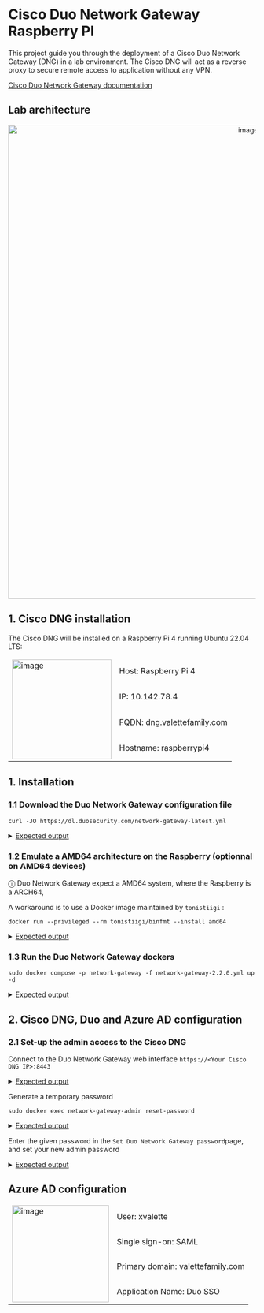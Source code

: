 
# Cisco Duo Network Gateway Raspberry PI

This project guide you through the deployment of a Cisco Duo Network Gateway (DNG) in a lab environment. The Cisco DNG will act as a reverse proxy to secure remote access to application without any VPN.

[Cisco Duo Network Gateway documentation](https://duo.com/docs/dng)

## Lab architecture
<p align="center">
<img width="961" alt="image" src="https://github.com/xaviervalette/cisco-duo-network-gateway-raspberry-pi/assets/28600326/00b5ef1a-b099-4af1-a2a5-1426f23b3413">
</p>

## 1. Cisco DNG installation

The Cisco DNG will be installed on a Raspberry Pi 4 running Ubuntu 22.04 LTS:
<table>
    <thead>
        <tr>
        </tr>
    </thead>
    <tbody>
        <tr>
            <td rowspan=4>
              <img width="202" alt="image" src="https://github.com/xaviervalette/cisco-duo-network-gateway-raspberry-pi/assets/28600326/75ec6b9b-9240-4508-80e9-2f68c36f4ff3">
            </td>
            <td>Host: Raspberry Pi 4</td>
        </tr>
        <tr>
            <td>IP: 10.142.78.4</td>
        </tr>
        <tr>
            <td>FQDN: dng.valettefamily.com</td>
        </tr>
        <tr>
            <td>Hostname: raspberrypi4</td>
        </tr>
    </tbody>
</table>

## 1. Installation
### 1.1 Download the Duo Network Gateway configuration file
```console
curl -JO https://dl.duosecurity.com/network-gateway-latest.yml
```
 <details>
   <summary> 
       <ins>Expected output</ins>
  </summary>
  
  ```console
  xvalette@raspberrypi4:~/cisco-duo$ curl -JO https://dl.duosecurity.com/network-gateway-latest.yml

  % Total    % Received % Xferd  Average Speed   Time    Time     Time  Current
                                 Dload  Upload   Total   Spent    Left  Speed
100  1358  100  1358    0     0   1496      0 --:--:-- --:--:-- --:--:--  1495
  
  xvalette@raspberrypi4:~/cisco-duo$ ls
network-gateway-2.2.0.yml
  ```
</details>

### 1.2 Emulate a AMD64 architecture on the Raspberry (optionnal on AMD64 devices)

ⓘ Duo Network Gateway expect a AMD64 system, where the Raspberry is a ARCH64,

A workaround is to use a Docker image maintained by `tonistiigi` : 

```console
docker run --privileged --rm tonistiigi/binfmt --install amd64 
```

<details>
  <summary>
       <ins>Expected output</ins>
  </summary>

```console
xvalette@raspberrypi4:~/cisco-duo$ docker run --privileged --rm tonistiigi/binfmt --install amd64 

Unable to find image 'tonistiigi/binfmt:latest' locally
latest: Pulling from tonistiigi/binfmt
6dda554f4baf: Pull complete 
2b0720d7a501: Pull complete 
Digest: sha256:66e11bea77a5ea9d6f0fe79b57cd2b189b5d15b93a2bdb925be22949232e4e55
Status: Downloaded newer image for tonistiigi/binfmt:latest
installing: amd64 OK
{
  "supported": [
    "linux/arm64",
    "linux/amd64",
    "linux/arm/v7",
    "linux/arm/v6"
  ],
  "emulators": [
    "qemu-x86_64"
  ]
}
```
</details>

### 1.3 Run the Duo Network Gateway dockers

```console
sudo docker compose -p network-gateway -f network-gateway-2.2.0.yml up -d
```

<details>
  <summary>
       <ins>Expected output</ins>
  </summary>
  
```console
xvalette@raspberrypi4:~/cisco-duo$ sudo docker compose -p network-gateway -f network-gateway-2.2.0.yml up -d
```

```console
xvalette@raspberrypi4:~/cisco-duo$ sudo docker ps
CONTAINER ID   IMAGE                         COMMAND                  CREATED          STATUS          PORTS                                                                      NAMES
170975b904b3   duosecurity/network-gateway   "bash -c /bin/run-co…"   35 seconds ago   Up 32 seconds   0.0.0.0:8443->443/tcp, :::8443->443/tcp                                    network-gateway-admin
88589143fb9b   duosecurity/network-gateway   "bash -c /bin/run-co…"   35 seconds ago   Up 32 seconds   0.0.0.0:80->80/tcp, :::80->80/tcp, 0.0.0.0:443->443/tcp, :::443->443/tcp   network-gateway-portal
bdfc487ef00b   duosecurity/network-gateway   "docker-entrypoint.s…"   35 seconds ago   Up 33 seconds   6379/tcp                                                                   network-gateway-redis
```
</details>

## 2. Cisco DNG, Duo and Azure AD configuration


### 2.1 Set-up the admin access to the Cisco DNG

Connect to the Duo Network Gateway web interface `https://<Your Cisco DNG IP>:8443`


<details>
  <summary>
       <ins>Expected output</ins>
  </summary>
  
<p align="center">
<img width="800" alt="image" src="https://github.com/xaviervalette/cisco-duo-network-gateway-raspberry-pi/assets/28600326/57500786-5f9d-46c4-aaaa-3d4f309e6086">
 </p>

  </details>
 
Generate a temporary password
```console
sudo docker exec network-gateway-admin reset-password
```
<details>
  <summary>
       <ins>Expected output</ins>
  </summary>
  
```console
xvalette@raspberrypi4:~/cisco-duo$ sudo docker exec network-gateway-admin reset-password
JSBDjMJGDX8Q9XSUOKeI
```
  </details>

Enter the given password in the `Set Duo Network Gateway password`page, and set your new admin password

<details>
  <summary>
       <ins>Expected output</ins>
  </summary>
  
<img width="800" alt="image" src="https://github.com/xaviervalette/cisco-duo-network-gateway-raspberry-pi/assets/28600326/ec22fea1-026e-4511-bfee-ebb1f763842e">

  </details>


## Azure AD configuration
<table>
    <thead>
        <tr>
        </tr>
    </thead>
    <tbody>
        <tr>
            <td rowspan=4>
                <img width="197" alt="image" src="https://github.com/xaviervalette/cisco-duo-network-gateway-raspberry-pi/assets/28600326/ec666016-e8ca-4bfa-b39d-c5161fd3ffde">
            </td>
            <td>User: xvalette</td>
        </tr>
        <tr>
            <td>Single sign-on: SAML</td>
        </tr>
        <tr>
            <td>Primary domain: valettefamily.com</td>
        </tr>
        <tr>
            <td>Application Name: Duo SSO</td>
        </tr>
    </tbody>
</table>
